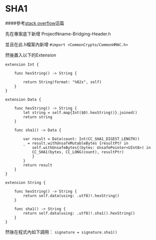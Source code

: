 
# SHA1
####參考[stack overflow](http://stackoverflow.com/questions/39684092/swift-3-making-sha1-sha256-and-md5-functions)這篇

先在專案底下新增 ProjectNname-Bridging-Header.h

並且在此.h檔案內新增 `#import <CommonCrypto/CommonHMAC.h>`

然後置入以下的Extension
```
extension Int {

    func hexString() -> String {
    
        return String(format: "%02x", self)
    }
}

extension Data {

    func hexString() -> String {
        let string = self.map{Int($0).hexString()}.joined()
        return string
    }
    
    func sha1() -> Data {
        
        var result = Data(count: Int(CC_SHA1_DIGEST_LENGTH))
        _ = result.withUnsafeMutableBytes {resultPtr in
            self.withUnsafeBytes{(bytes: UnsafePointer<UInt8>) in
            CC_SHA1(bytes, CC_LONG(count), resultPtr)
            }
        }
        return result
    }
}

extension String {

    func hexString() -> String {
        return self.data(using: .utf8)!.hexString()
    }
    
    func sha1() -> String {
        return self.data(using: .utf8)!.sha1().hexString()
    }
}
```

然後在程式內如下調用：
```signature = signature.sha1()```

